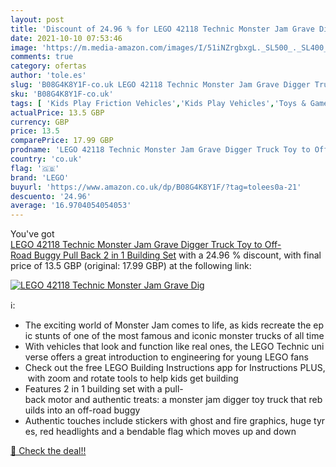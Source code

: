 ```yaml
---
layout: post
title: 'Discount of 24.96 % for LEGO 42118 Technic Monster Jam Grave Dig'
date: 2021-10-10 07:53:46
image: 'https://m.media-amazon.com/images/I/51iNZrgbxgL._SL500_._SL400_.jpg'
comments: true
category: ofertas
author: 'tole.es'
slug: 'B08G4K8Y1F-co.uk LEGO 42118 Technic Monster Jam Grave Digger Truck Toy...'
sku: 'B08G4K8Y1F-co.uk'
tags: [ 'Kids Play Friction Vehicles','Kids Play Vehicles','Toys & Games','Toys Store','lego', ]
actualPrice: 13.5 GBP
currency: GBP
price: 13.5
comparePrice: 17.99 GBP
prodname: 'LEGO 42118 Technic Monster Jam Grave Digger Truck Toy to Off-Road Buggy Pull Back 2 in 1 Building Set'
country: 'co.uk'
flag: '🇬🇧'
brand: 'LEGO'
buyurl: 'https://www.amazon.co.uk/dp/B08G4K8Y1F/?tag=tolees0a-21'
descuento: '24.96'
average: '16.9704054054053'
---
```


You've got [LEGO 42118 Technic Monster Jam Grave Digger Truck Toy to Off-Road Buggy Pull Back 2 in 1 Building Set](https://www.amazon.co.uk/dp/B08G4K8Y1F/?tag=tolees0a-21) with a  24.96 % discount, with final price of 13.5 GBP (original: 17.99 GBP) at the following link:

[![LEGO 42118 Technic Monster Jam Grave Dig](https://m.media-amazon.com/images/I/51iNZrgbxgL._SL500_._SL400_.jpg)](https://www.amazon.co.uk/dp/B08G4K8Y1F/?tag=tolees0a-21)

ℹ️:

- The exciting world of Monster Jam comes to life, as kids recreate the epic stunts of one of the most famous and iconic monster trucks of all time
- With vehicles that look and function like real ones, the LEGO Technic universe offers a great introduction to engineering for young LEGO fans
- Check out the free LEGO Building Instructions app for Instructions PLUS, with zoom and rotate tools to help kids get building
- Features 2 in 1 building set with a pull-back motor and authentic treats: a monster jam digger toy truck that rebuilds into an off-road buggy
- Authentic touches include stickers with ghost and fire graphics, huge tyres, red headlights and a bendable flag which moves up and down

[🛒 Check the deal!!](https://www.amazon.co.uk/dp/B08G4K8Y1F/?tag=tolees0a-21)
